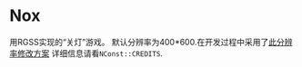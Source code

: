 # Nox
用RGSS实现的“关灯”游戏。
默认分辨率为400*600.在开发过程中采用了[此分辨率修改方案](http://rm.66rpg.com/thread-157287-1-1.html)
详细信息请看`NConst::CREDITS`.